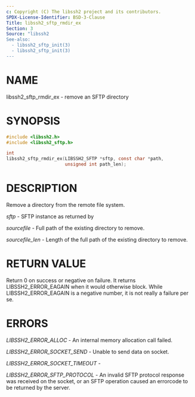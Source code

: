 ```yaml
---
c: Copyright (C) The libssh2 project and its contributors.
SPDX-License-Identifier: BSD-3-Clause
Title: libssh2_sftp_rmdir_ex
Section: 3
Source: "libssh2
See-also:
  - libssh2_sftp_init(3)
  - libssh2_sftp_init(3)
---
```


# NAME

libssh2_sftp_rmdir_ex - remove an SFTP directory

# SYNOPSIS

~~~c
#include <libssh2.h>
#include <libssh2_sftp.h>

int
libssh2_sftp_rmdir_ex(LIBSSH2_SFTP *sftp, const char *path,
                      unsigned int path_len);
~~~

# DESCRIPTION

Remove a directory from the remote file system.

*sftp* - SFTP instance as returned by

*sourcefile* - Full path of the existing directory to remove.

*sourcefile_len* - Length of the full path of the existing directory to
remove.

# RETURN VALUE

Return 0 on success or negative on failure. It returns
LIBSSH2_ERROR_EAGAIN when it would otherwise block. While
LIBSSH2_ERROR_EAGAIN is a negative number, it is not really a failure per se.

# ERRORS

*LIBSSH2_ERROR_ALLOC* - An internal memory allocation call failed.

*LIBSSH2_ERROR_SOCKET_SEND* - Unable to send data on socket.

*LIBSSH2_ERROR_SOCKET_TIMEOUT* -

*LIBSSH2_ERROR_SFTP_PROTOCOL* - An invalid SFTP protocol response was
received on the socket, or an SFTP operation caused an errorcode to
be returned by the server.

